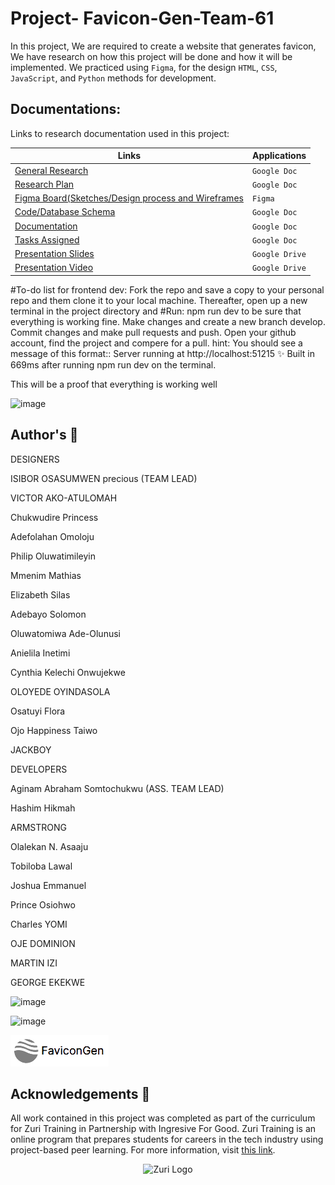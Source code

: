 # Project- Favicon-Gen-Team-61

In this project, We are required to create a website that generates favicon, We have research on how this project will be done and how it will be implemented. We practiced using `Figma`, for the design  `HTML`, `CSS`, `JavaScript`, and `Python` methods for development.

## Documentations:

Links to research documentation used in this project:

| Links                           | Applications                                                                                               |
| ------------------------------ | -------------------------------------------------------------------------------------------------------- |
|  <a href="https://docs.google.com/document/d/1J7jvr_cC2xHMY3fqC1iIx4ISejJeYngvs3YTUyIvJDg/edit?usp=sharing" target="_blank">General Research </a>    | `Google Doc`
|  <a href="https://docs.google.com/document/d/1iPOrgBsVoZLxWLDlNoKJTO68XdPQKQkox_z0x3UbDsI/edit?usp=sharing" target="_blank">Research Plan </a>         | `Google Doc` |
|  <a href="https://www.figma.com/file/GXumf5kE5GpBzONYjwI777/Team-61_FaviconGen_Figma-Board(Sketches%2C-Design-Process-and-Wireframes)?node-id=0%3A1">Figma Board(Sketches/Design process and Wireframes </a> | `Figma` 
|  <a href="https://docs.google.com/document/d/1jYRDjfemjcdwbSf-1EUHfGZfJd5w4qwP_8_4cwW6_eQ/edit?usp=sharing" target="_blank">Code/Database Schema </a>         | `Google Doc`
|  <a href="https://docs.google.com/document/d/1h7ol75ae1TyfFx5nAH65R7BK88G9XE1cAjl5Egf4zXs/edit?usp=sharing" target="_blank">Documentation </a>         | `Google Doc`
|  <a href="https://docs.google.com/document/d/1MY5n5dAGVdFSj9oF6cmsuklzIqamOuMOgozWDF0N4Ok/edit?usp=sharing" target="_blank">Tasks Assigned </a> | `Google Doc`
|  <a href="https://drive.google.com/file/d/1EHw0ChnoGrhGo51LGniFGDzbhbM3v28K/view?usp=sharing" target="_blank">Presentation Slides </a>         | `Google Drive`
|  <a href="https://drive.google.com/file/d/1oJzJf6lRNcGvbvgNWwDg2kLB0uYJw-l0/view?usp=sharing" target="_blank">Presentation Video </a>         | `Google Drive`


#To-do list for frontend dev: Fork the repo and save a copy to your personal repo and them clone it to your local machine. Thereafter, open up a new terminal in the project directory and #Run: npm run dev to be sure that everything is working fine. Make changes and create a new branch develop. Commit changes and make  pull requests and push. Open your github account, find the project and compere for a pull.
hint: You should see a message of this format:: Server running at http://localhost:51215 ✨ Built in 669ms after running npm run dev on the terminal. 

This will be a proof that everything is working well

![image](https://user-images.githubusercontent.com/52868184/182035776-71176e0c-014d-44c3-acb9-40ba6efc1a9e.png)



## Author's :page_with_curl:

DESIGNERS

ISIBOR OSASUMWEN precious (TEAM LEAD)

VICTOR AKO-ATULOMAH

Chukwudire Princess

Adefolahan Omoloju

Philip Oluwatimileyin

Mmenim Mathias

Elizabeth Silas

Adebayo Solomon

Oluwatomiwa Ade-Olunusi

Anielila Inetimi

Cynthia Kelechi Onwujekwe

OLOYEDE OYINDASOLA

Osatuyi Flora

Ojo Happiness Taiwo

JACKBOY


DEVELOPERS

Aginam Abraham Somtochukwu (ASS. TEAM LEAD)

Hashim Hikmah

ARMSTRONG 

Olalekan N. Asaaju

Tobiloba Lawal

Joshua Emmanuel

Prince Osiohwo

Charles YOMI

OJE DOMINION

MARTIN IZI

GEORGE EKEKWE



![image](https://user-images.githubusercontent.com/105444870/183972273-70b883c3-b8db-4ad9-ae99-83de57dd3387.png)

![image](https://user-images.githubusercontent.com/105444870/183971978-960746ad-af8b-4f37-86fd-39f4bd699341.png)

<p align="left">
<img src="https://github.com/Izimartin/Zuriboard_Internship/blob/main/favicon-logo-removebg-preview.png?raw=true"
       alt="Favicon-Gen Logo"
  >
</p>

## Acknowledgements :pray:

All work contained in this project was completed as part of the curriculum for
Zuri Training in Partnership with Ingresive For Good. Zuri Training is an online program that prepares students for careers in the tech industry
using project-based peer learning. For more information, visit
[this link](https://training.zuri.team///).

<p align="center">
  <img src="https://res.cloudinary.com/zuri-team/image/upload/zuriboard/tenant-logo/wmqxdxt4skv05wsvc21o.png"
       alt="Zuri Logo"
  >
</p>
